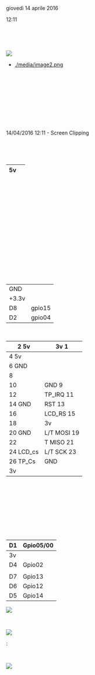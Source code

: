  

giovedì 14 aprile 2016

12:11

 

 

![](media/344ea62d981ca087fd18d2cc0636bb63.png)

-   [./media/image2.png](./media/image2.png)

 

 

 

 

 

14/04/2016 12:11 - Screen Clipping

 

 

| 5v |   |
|----|---|


 

 

 

 

 

 

 

 

 

|        |        |
|--------|--------|
| GND    |        |
| \+3.3v |        |
| D8     | gpio15 |
| D2     | gpio04 |

 

| 2 5v       | 3v 1        |
|------------|-------------|
| 4 5v       |             |
| 6 GND      |             |
| 8          |             |
| 10         | GND 9       |
| 12         | TP\_IRQ 11  |
| 14 GND     | RST 13      |
| 16         | LCD\_RS 15  |
| 18         | 3v          |
| 20 GND     | L/T MOSI 19 |
| 22         | T MISO 21   |
| 24 LCD\_cs | L/T SCK 23  |
| 26 TP\_Cs  | GND         |
| 3v         |             |

 

 

 

 

 

| D1 | Gpio05/00 |
|----|-----------|
| 3v |           |
| D4 | Gpio02    |
|    |           |
| D7 | Gpio13    |
| D6 | Gpio12    |
| D5 | Gpio14    |

![](media/d9603af5ed3041b6a61c185c08550e41.png)

 

![](media/5b80e75aad9411911c5bb28a6ef884c3.png)

:

 

![](media/1b30d866feff8b6f29349bc44d3a04df.png)
